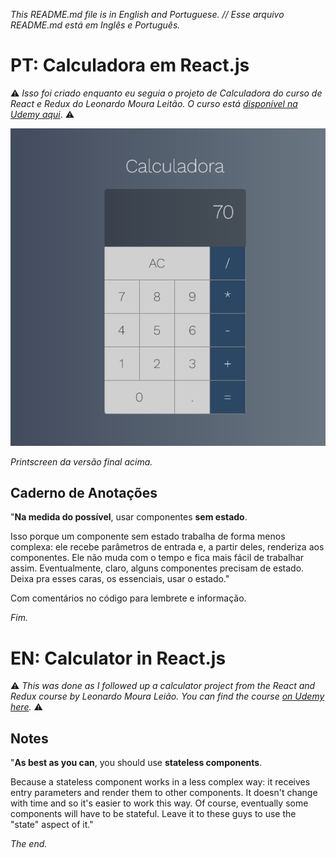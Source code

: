 _This README.md file is in English and Portuguese. // Esse arquivo README.md está em Inglês e Português._

# PT: Calculadora em React.js

 ⚠️ _Isso foi criado enquanto eu seguia o projeto de Calculadora do curso de React e Redux do Leonardo Moura Leitão. O curso está [disponível na Udemy aqui](https://www.udemy.com/course/react-redux-pt/)_. ⚠️

![calculadora](calculadora.png)

_Printscreen da versão final acima._

## Caderno de Anotações

"**Na medida do possível**, usar componentes **sem estado**.

Isso porque um componente sem estado trabalha de forma menos complexa: ele recebe parâmetros de entrada e, a partir deles, renderiza aos componentes. Ele não muda com o tempo e fica mais fácil de trabalhar assim. Eventualmente, claro, alguns componentes precisam de estado. Deixa pra esses caras, os essenciais, usar o estado."

Com comentários no código para lembrete e informação.

_Fim._

# EN: Calculator in React.js


⚠️ _This was done as I followed up a calculator project from the React and Redux course by Leonardo Moura Leião. You can find the course [on Udemy here](https://www.udemy.com/course/react-redux-pt/)._ ⚠️

## Notes

"**As best as you can**, you should use **stateless components**. 

Because a stateless component works in a less complex way: it receives entry parameters and render them to other components. It doesn't change with time and so it's easier to work this way. Of course, eventually some components will have to be stateful. Leave it to these guys to use the "state" aspect of it."

_The end._